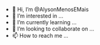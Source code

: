- 👋 Hi, I’m @AlysonMenosEMais
- 👀 I’m interested in ...
- 🌱 I’m currently learning ...
- 💞️ I’m looking to collaborate on ...
- 📫 How to reach me ...

<!---
AlysonMenosEMais/AlysonMenosEMais is a ✨ special ✨ repository because its `README.md` (this file) appears on your GitHub profile.
You can click the Preview link to take a look at your changes.
--->
